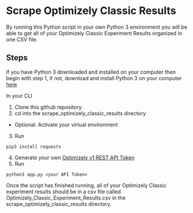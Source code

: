 # Scrape Optimizely Classic Results
By running this Python script in your own Python 3 environment you will be able to get all of your Optimizely Classic Experiment Results organized in one CSV file.

## Steps
If you have Python 3 downloaded and installed on your computer then begin with step 1, if not, download and install Python 3 on your computer [here](https://www.python.org/downloads/)

In your CLI
1. Clone this github repository
2. cd into the scrape_optimizely_classic_results directory
* Optional: Activate your virtual environment
3. Run
```
pip3 install requests
```
4. Generate your own [Optimizely v1 REST API Token](https://help.optimizely.com/Integrate_Other_Platforms/Generate_an_API_token_in_Optimizely_Classic)
5. Run
```
python3 app.py <your API Token>
```

Once the script has finished running, all of your Optimizely Classic experiment results should be in a csv file called Optimizely_Classic_Experiment_Results.csv in the scrape_optimizely_classic_results directory.
